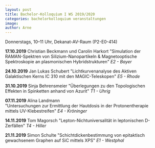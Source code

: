 ```yaml
---
layout: post
title: Bachelor-Kolloquium I WS 2019/2020
categories: bachelorkolloquium veranstaltungen
image:
author: Arne
---
```


Donnerstags, 10–11 Uhr, Dekanat-AV-Raum (P2-E0-414)

**17.10.2019** 	Christian Beckmann und Carolin Harkort
"Simulation der RAMAN-Spektren von Silizium-Nanopartikeln & Magnetooptische Spektroskopie an plasmonischen Hybridstrukturen"
*E2 - Bayer*

**24.10.2019** 	Jan Lukas Schubert
"Lichtkurvenanalyse des Aktiven Galaktischen Kerns IC 310 mit den MAGIC-Teleskopen"
*E5 - Rhode*

**31.10.2019**  Sinja Behrensmeier
"Überlegungen zu den Topologischen Effekten in Spinketten anhand von Azurit"
*T1 - Uhrig*

**07.11.2019** 	Alina Landmann  
"Untersuchungen zur Ermittlung der Hautdosis in der Protonentherapie mittels UV-Klebestreifen"
*E4 - Kröninger*

**14.11.2019** 	Tom Magorsch
"Lepton-Nichtuniversalität in leptonischen D-Zerfällen"
*T4 - Hiller*

**21.11.2019** 	Simon Schulte
"Schichtdickenbestimmung von epitaktisch gewachsenem Graphen auf SiC mittels XPS"
*E1 - Westphal*
